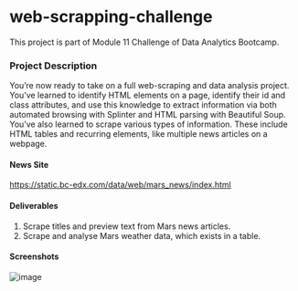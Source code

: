 # web-scrapping-challenge

This project is part of Module 11 Challenge of Data Analytics Bootcamp. 

### Project Description

You’re now ready to take on a full web-scraping and data analysis project. You’ve learned to identify HTML elements on a page, identify their id and class attributes, and use this knowledge to extract information via both automated browsing with Splinter and HTML parsing with Beautiful Soup. You’ve also learned to scrape various types of information. These include HTML tables and recurring elements, like multiple news articles on a webpage.

#### News Site
https://static.bc-edx.com/data/web/mars_news/index.html 

#### Deliverables
1. Scrape titles and preview text from Mars news articles. 
2. Scrape and analyse Mars weather data, which exists in a table. 

#### Screenshots

![image](https://github.com/teacher-analyst/web-scrapping-challenge/assets/130710065/a177d357-489b-4abf-8a36-7aea5788cf9d)
